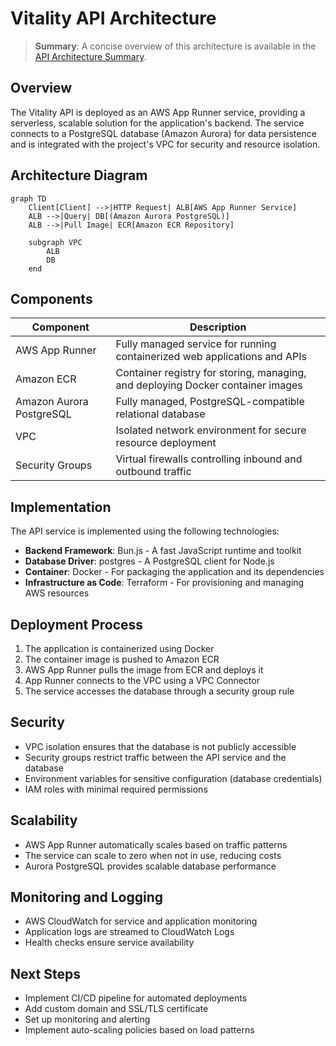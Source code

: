 # Vitality API Architecture

> **Summary**: A concise overview of this architecture is available in the [API Architecture Summary](./api_summary.md).

## Overview

The Vitality API is deployed as an AWS App Runner service, providing a serverless, scalable solution for the application's backend. The service connects to a PostgreSQL database (Amazon Aurora) for data persistence and is integrated with the project's VPC for security and resource isolation.

## Architecture Diagram

```mermaid
graph TD
    Client[Client] -->|HTTP Request| ALB[AWS App Runner Service]
    ALB -->|Query| DB[(Amazon Aurora PostgreSQL)]
    ALB -->|Pull Image| ECR[Amazon ECR Repository]
    
    subgraph VPC
        ALB
        DB
    end
```

## Components

| Component | Description | 
|-----------|-------------|
| AWS App Runner | Fully managed service for running containerized web applications and APIs |
| Amazon ECR | Container registry for storing, managing, and deploying Docker container images |
| Amazon Aurora PostgreSQL | Fully managed, PostgreSQL-compatible relational database |
| VPC | Isolated network environment for secure resource deployment |
| Security Groups | Virtual firewalls controlling inbound and outbound traffic |

## Implementation

The API service is implemented using the following technologies:

- **Backend Framework**: Bun.js - A fast JavaScript runtime and toolkit
- **Database Driver**: postgres - A PostgreSQL client for Node.js
- **Container**: Docker - For packaging the application and its dependencies
- **Infrastructure as Code**: Terraform - For provisioning and managing AWS resources

## Deployment Process

1. The application is containerized using Docker
2. The container image is pushed to Amazon ECR
3. AWS App Runner pulls the image from ECR and deploys it
4. App Runner connects to the VPC using a VPC Connector
5. The service accesses the database through a security group rule

## Security

- VPC isolation ensures that the database is not publicly accessible
- Security groups restrict traffic between the API service and the database
- Environment variables for sensitive configuration (database credentials)
- IAM roles with minimal required permissions

## Scalability

- AWS App Runner automatically scales based on traffic patterns
- The service can scale to zero when not in use, reducing costs
- Aurora PostgreSQL provides scalable database performance

## Monitoring and Logging

- AWS CloudWatch for service and application monitoring
- Application logs are streamed to CloudWatch Logs
- Health checks ensure service availability

## Next Steps

- Implement CI/CD pipeline for automated deployments
- Add custom domain and SSL/TLS certificate
- Set up monitoring and alerting
- Implement auto-scaling policies based on load patterns 